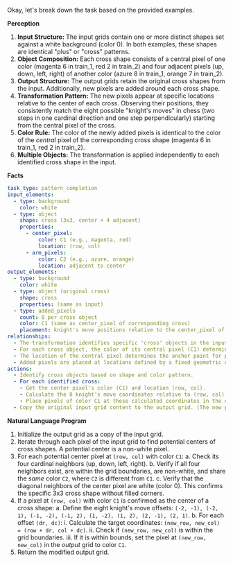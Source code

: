 Okay, let's break down the task based on the provided examples.

**Perception**

1.  **Input Structure:** The input grids contain one or more distinct shapes set against a white background (color 0). In both examples, these shapes are identical "plus" or "cross" patterns.
2.  **Object Composition:** Each cross shape consists of a central pixel of one color (magenta 6 in train_1, red 2 in train_2) and four adjacent pixels (up, down, left, right) of another color (azure 8 in train_1, orange 7 in train_2).
3.  **Output Structure:** The output grids retain the original cross shapes from the input. Additionally, new pixels are added around each cross shape.
4.  **Transformation Pattern:** The new pixels appear at specific locations relative to the center of each cross. Observing their positions, they consistently match the eight possible "knight's moves" in chess (two steps in one cardinal direction and one step perpendicularly) starting from the central pixel of the cross.
5.  **Color Rule:** The color of the newly added pixels is identical to the color of the *central* pixel of the corresponding cross shape (magenta 6 in train_1, red 2 in train_2).
6.  **Multiple Objects:** The transformation is applied independently to each identified cross shape in the input.

**Facts**


```yaml
task_type: pattern_completion
input_elements:
  - type: background
    color: white
  - type: object
    shape: cross (3x3, center + 4 adjacent)
    properties:
      - center_pixel:
          color: C1 (e.g., magenta, red)
          location: (row, col)
      - arm_pixels:
          color: C2 (e.g., azure, orange)
          location: adjacent to center
output_elements:
  - type: background
    color: white
  - type: object (original cross)
    shape: cross
    properties: (same as input)
  - type: added_pixels
    count: 8 per cross object
    color: C1 (same as center_pixel of corresponding cross)
    placement: knight's move positions relative to the center_pixel of the cross
relationships:
  - The transformation identifies specific 'cross' objects in the input.
  - For each cross object, the color of its central pixel (C1) determines the color of the pixels to be added.
  - The location of the central pixel determines the anchor point for placing the added pixels.
  - Added pixels are placed at locations defined by a fixed geometric offset (knight's move) from the anchor point.
actions:
  - Identify cross objects based on shape and color pattern.
  - For each identified cross:
    - Get the center pixel's color (C1) and location (row, col).
    - Calculate the 8 knight's move coordinates relative to (row, col).
    - Place pixels of color C1 at these calculated coordinates in the output grid, ensuring they are within bounds.
  - Copy the original input grid content to the output grid. (The new pixels are added without removing original content).

```


**Natural Language Program**

1.  Initialize the output grid as a copy of the input grid.
2.  Iterate through each pixel of the input grid to find potential centers of cross shapes. A potential center is a non-white pixel.
3.  For each potential center pixel at `(row, col)` with color `C1`:
    a.  Check its four cardinal neighbors (up, down, left, right).
    b.  Verify if all four neighbors exist, are within the grid boundaries, are non-white, and share the *same* color `C2`, where `C2` is different from `C1`.
    c.  Verify that the diagonal neighbors of the center pixel are white (color 0). This confirms the specific 3x3 cross shape without filled corners.
4.  If a pixel at `(row, col)` with color `C1` is confirmed as the center of a cross shape:
    a.  Define the eight knight's move offsets: `(-2, -1), (-2, 1), (-1, -2), (-1, 2), (1, -2), (1, 2), (2, -1), (2, 1)`.
    b.  For each offset `(dr, dc)`:
        i.  Calculate the target coordinates: `(new_row, new_col) = (row + dr, col + dc)`.
        ii. Check if `(new_row, new_col)` is within the grid boundaries.
        iii. If it is within bounds, set the pixel at `(new_row, new_col)` in the *output* grid to color `C1`.
5.  Return the modified output grid.